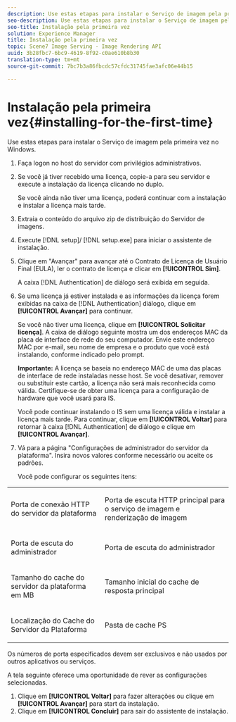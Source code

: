 ```yaml
---
description: Use estas etapas para instalar o Serviço de imagem pela primeira vez no Windows.
seo-description: Use estas etapas para instalar o Serviço de imagem pela primeira vez no Windows.
seo-title: Instalação pela primeira vez
solution: Experience Manager
title: Instalação pela primeira vez
topic: Scene7 Image Serving - Image Rendering API
uuid: 3b28fbc7-6bc9-4619-8f92-c0ae610b8b30
translation-type: tm+mt
source-git-commit: 7bc7b3a86fbcdc57cfdc31745fae3afc06e44b15

---
```



# Instalação pela primeira vez{#installing-for-the-first-time}

Use estas etapas para instalar o Serviço de imagem pela primeira vez no Windows.

1. Faça logon no host do servidor com privilégios administrativos.
1. Se você já tiver recebido uma licença, copie-a para seu servidor e execute a instalação da licença clicando no duplo.

   Se você ainda não tiver uma licença, poderá continuar com a instalação e instalar a licença mais tarde.
1. Extraia o conteúdo do arquivo zip de distribuição do Servidor de imagens.
1. Execute [!DNL setup]/ [!DNL setup.exe] para iniciar o assistente de instalação.
1. Clique em &quot;Avançar&quot; para avançar até o Contrato de Licença de Usuário Final (EULA), ler o contrato de licença e clicar em **[!UICONTROL Sim]**.

   A caixa [!DNL Authentication] de diálogo será exibida em seguida.
1. Se uma licença já estiver instalada e as informações da licença forem exibidas na caixa de [!DNL Authentication] diálogo, clique em **[!UICONTROL Avançar]** para continuar.

   Se você não tiver uma licença, clique em **[!UICONTROL Solicitar licença]**. A caixa de diálogo seguinte mostra um dos endereços MAC da placa de interface de rede do seu computador. Envie este endereço MAC por e-mail, seu nome de empresa e o produto que você está instalando, conforme indicado pelo prompt.

   **Importante:** A licença se baseia no endereço MAC de uma das placas de interface de rede instaladas nesse host. Se você desativar, remover ou substituir este cartão, a licença não será mais reconhecida como válida. Certifique-se de obter uma licença para a configuração de hardware que você usará para IS.

   Você pode continuar instalando o IS sem uma licença válida e instalar a licença mais tarde. Para continuar, clique em **[!UICONTROL Voltar]** para retornar à caixa [!DNL Authentication] de diálogo e clique em **[!UICONTROL Avançar]**.
1. Vá para a página &quot;Configurações de administrador do servidor da plataforma&quot;. Insira novos valores conforme necessário ou aceite os padrões.

   Você pode configurar os seguintes itens:

<table id="table_AA5D7674BBBE4AD4B373066AEF413FFD"> 
 <tbody> 
  <tr> 
   <td> <p> Porta de conexão HTTP do servidor da plataforma </p> </td> 
   <td> <p>Porta de escuta HTTP principal para o serviço de imagem e renderização de imagem </p> </td> 
  </tr> 
  <tr> 
   <td> <p> Porta de escuta do administrador </p> </td> 
   <td> <p>Porta de escuta do administrador </p> </td> 
  </tr> 
  <tr> 
   <td> <p> Tamanho do cache do servidor da plataforma em MB </p> </td> 
   <td> <p>Tamanho inicial do cache de resposta principal </p> </td> 
  </tr> 
  <tr> 
   <td> <p> Localização do Cache do Servidor da Plataforma </p> </td> 
   <td> <p>Pasta de cache PS </p> </td> 
  </tr> 
 </tbody> 
</table>

Os números de porta especificados devem ser exclusivos e não usados por outros aplicativos ou serviços.

A tela seguinte oferece uma oportunidade de rever as configurações selecionadas.
1. Clique em **[!UICONTROL Voltar]** para fazer alterações ou clique em **[!UICONTROL Avançar]** para start da instalação.
1. Clique em **[!UICONTROL Concluir]** para sair do assistente de instalação.
